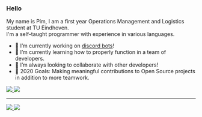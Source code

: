 ### Hello

My name is Pim, I am a first year Operations Management and Logistics student at TU Eindhoven.  
I'm a self-taught programmer with experience in various languages.

- 🔭 I’m currently working on [discord bots](https://github.com/floor-gang/)!
- 🌱 I’m currently learning how to properly function in a team of developers.
- 👯 I’m always looking to collaborate with other developers!
- 🥅 2020 Goals: Making meaningful contributions to Open Source projects in addition to more teamwork.

<a href="https://github.com/mandjevant">
  <img src="https://komarev.com/ghpvc/?username=mandjevant&style=flat-square" />
</a>
<a href="https://github.com/mandjevant">
  <img src="https://img.shields.io/github/followers/mandjevant?style=social" />
</a>
  
---  
  
<a href="https://github.com/mandjevant">
  <img src="https://github-readme-stats.vercel.app/api?username=mandjevant&count_private=true&show_icons=true&hide_border=true&theme=tokyonight" />
</a>

<a href="https://github.com/mandjevant">
  <img src="https://github-readme-stats.vercel.app/api/top-langs/?username=mandjevant&layout=compact&theme=tokyonight" />
</a>
